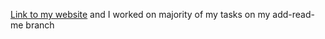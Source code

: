 [Link to my website](https://a1issa369.github.io/110-project/) and I worked on majority of my tasks on my add-read-me branch
